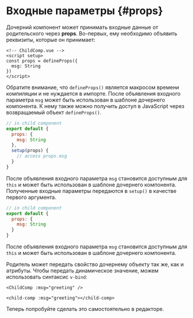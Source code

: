 # Входные параметры {#props}

Дочерний компонент может принимать входные данные от родительского через **props**. Во-первых, ему необходимо объявить реквизиты, которые он принимает:

<div class="composition-api">
<div class="sfc">

```vue
<!-- ChildComp.vue -->
<script setup>
const props = defineProps({
  msg: String
})
</script>
```

Обратите внимание, что `defineProps()` является макросом времени компиляции и не нуждается в импорте. После объявления входного параметра `msg` может быть использован в шаблоне дочернего компонента. К нему также можно получить доступ в JavaScript через возвращаемый объект `defineProps()`.

</div>

<div class="html">

```js
// in child component
export default {
  props: {
    msg: String
  },
  setup(props) {
    // access props.msg
  }
}
```

После объявления входного параметра `msg` становится доступным для `this` и может быть использован в шаблоне дочернего компонента. Полученные входные параметры передаются в `setup()` в качестве первого аргумента.

</div>

</div>

<div class="options-api">

```js
// in child component
export default {
  props: {
    msg: String
  }
}
```

После объявления входного параметра `msg` становится доступным для `this` и может быть использован в шаблоне дочернего компонента.

</div>

Родитель может передать свойство дочернему объекту так же, как и атрибуты. Чтобы передать динамическое значение, можем использовать синтаксис `v-bind`:

<div class="sfc">

```vue-html
<ChildComp :msg="greeting" />
```

</div>
<div class="html">

```vue-html
<child-comp :msg="greeting"></child-comp>
```

</div>

Теперь попробуйте сделать это самостоятельно в редакторе.
